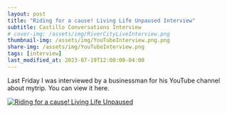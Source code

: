 ```yaml
---
layout: post
title: "Riding for a cause! Living Life Unpaused Interview"
subtitle: Castillo Conversations Interview
# cover-img: /assets/img/RiverCityLiveInterview.png
thumbnail-img: /assets/img/YouTubeInterview.png.png
share-img: /assets/img/YouTubeInterview.png
tags: [interview]
last_modified_at: 2023-07-19T12:00:00-04:00
---
```


Last Friday I was interviewed by a businessman for his YouTube channel about mytrip. You can view it here.


[![Riding for a cause! Living Life Unpaused](http://img.youtube.com/vi/yHIDkr8wtlM/0.jpg)](https://www.youtube.com/watch?v=yHIDkr8wtlM "Riding for a cause! Living Life Unpaused")